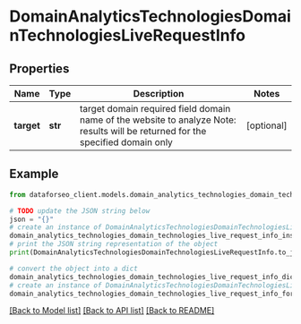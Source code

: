 # DomainAnalyticsTechnologiesDomainTechnologiesLiveRequestInfo


## Properties

Name | Type | Description | Notes
------------ | ------------- | ------------- | -------------
**target** | **str** | target domain required field domain name of the website to analyze Note: results will be returned for the specified domain only | [optional] 

## Example

```python
from dataforseo_client.models.domain_analytics_technologies_domain_technologies_live_request_info import DomainAnalyticsTechnologiesDomainTechnologiesLiveRequestInfo

# TODO update the JSON string below
json = "{}"
# create an instance of DomainAnalyticsTechnologiesDomainTechnologiesLiveRequestInfo from a JSON string
domain_analytics_technologies_domain_technologies_live_request_info_instance = DomainAnalyticsTechnologiesDomainTechnologiesLiveRequestInfo.from_json(json)
# print the JSON string representation of the object
print(DomainAnalyticsTechnologiesDomainTechnologiesLiveRequestInfo.to_json())

# convert the object into a dict
domain_analytics_technologies_domain_technologies_live_request_info_dict = domain_analytics_technologies_domain_technologies_live_request_info_instance.to_dict()
# create an instance of DomainAnalyticsTechnologiesDomainTechnologiesLiveRequestInfo from a dict
domain_analytics_technologies_domain_technologies_live_request_info_form_dict = domain_analytics_technologies_domain_technologies_live_request_info.from_dict(domain_analytics_technologies_domain_technologies_live_request_info_dict)
```
[[Back to Model list]](../README.md#documentation-for-models) [[Back to API list]](../README.md#documentation-for-api-endpoints) [[Back to README]](../README.md)


